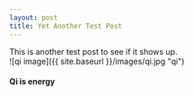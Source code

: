 ```yaml
---
layout: post
title: Yet Another Test Post
---
```


This is another test post
to see if it shows up.
<br/>
![qi image]({{ site.baseurl }}/images/qi.jpg "qi")

#### Qi is energy
